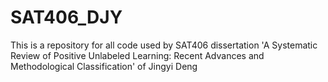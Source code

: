 # SAT406_DJY
This is a repository for all code used by SAT406 dissertation 'A Systematic Review of Positive Unlabeled Learning: Recent Advances and Methodological Classification' of Jingyi Deng 
